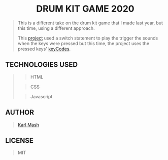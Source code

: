 <div align="center">

# **DRUM KIT GAME 2020**

</div>

> This is a different take on the drum kit game that I made last year, but this time, using a different approach. 
> 
> This [project](https://github.com/mashm3ll0w/drum-kit-game) used a switch statement to play the trigger the sounds when the keys were pressed but this time, the project uses the pressed keys' [keyCodes](http://keycode.info/).

## TECHNOLOGIES USED
>> HTML
>
>> CSS
>
>> Javascript

## AUTHOR
> [Karl Mash](https://www.github.com/mashm3ll0w/)

## LICENSE
> MIT